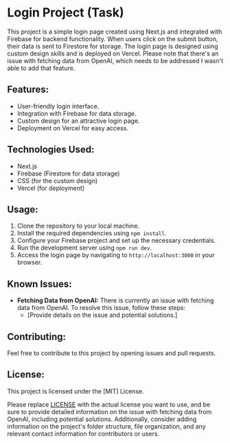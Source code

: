 # Login Project (Task)

This project is a simple login page created using Next.js and integrated with Firebase for backend functionality. When users click on the submit button, their data is sent to Firestore for storage. The login page is designed using custom design skills and is deployed on Vercel. Please note that there's an issue with fetching data from OpenAI, which needs to be addressed I wasn't able to add that feature.

## Features:

- User-friendly login interface.
- Integration with Firebase for data storage.
- Custom design for an attractive login page.
- Deployment on Vercel for easy access.

## Technologies Used:

- Next.js
- Firebase (Firestore for data storage)
- CSS (for the custom design)
- Vercel (for deployment)

## Usage:

1. Clone the repository to your local machine.
2. Install the required dependencies using `npm install`.
3. Configure your Firebase project and set up the necessary credentials.
4. Run the development server using `npm run dev`.
5. Access the login page by navigating to `http://localhost:3000` in your browser.

## Known Issues:

- **Fetching Data from OpenAI:** There is currently an issue with fetching data from OpenAI. To resolve this issue, follow these steps:
    - [Provide details on the issue and potential solutions.]

## Contributing:

Feel free to contribute to this project by opening issues and pull requests.

## License:

This project is licensed under the [MIT] License.


Please replace [LICENSE](LICENSE) with the actual license you want to use, and be sure to provide detailed information on the issue with fetching data from OpenAI, including potential solutions. Additionally, consider adding information on the project's folder structure, file organization, and any relevant contact information for contributors or users.

